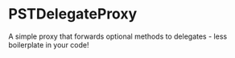 PSTDelegateProxy
================

A simple proxy that forwards optional methods to delegates - less boilerplate in your code!
